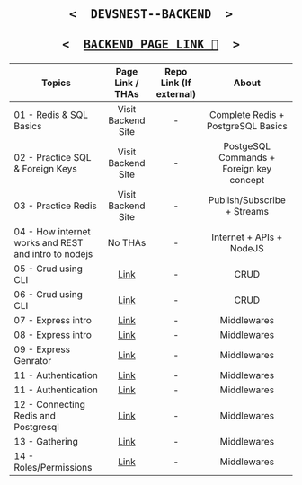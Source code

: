 <p align="center">

   <h2 align="center">
     <pre><samp><&nbsp; DEVSNEST--BACKEND &nbsp;></samp></pre>
   </h2>
</p>

<p align="center">

   <h2 align="center">
     <pre><samp><&nbsp; <a href="https://amoghtech.github.io/Dev-Back/">BACKEND PAGE LINK 📝</a> &nbsp;></samp></pre>
   </h2>
</p>

| Topics                                               |                                            Page Link / THAs                                            | Repo Link (If external) |                  About                   |
| ---------------------------------------------------- | :----------------------------------------------------------------------------------------------------: | :---------------------: | :--------------------------------------: |
| 01 - Redis & SQL Basics                              |                                           Visit Backend Site                                           |            -            |    Complete Redis + PostgreSQL Basics    |
| 02 - Practice SQL & Foreign Keys                     |                                           Visit Backend Site                                           |            -            | PostgeSQL Commands + Foreign key concept |
| 03 - Practice Redis                                  |                                           Visit Backend Site                                           |            -            |       Publish/Subscribe + Streams        |
| 04 - How internet works and REST and intro to nodejs |                                                No THAs                                                 |            -            |         Internet + APIs + NodeJS         |
| 05 - Crud using CLI                                  |                          <a href="https://github.com/Amoghtech/CLI">Link </a>                          |            -            |                   CRUD                   |
| 06 - Crud using CLI                                  |                     <a href="https://github.com/Amoghtech/CLI-PROMISES">Link </a>                      |            -            |                   CRUD                   |
| 07 - Express intro                                   |         <a href="https://github.com/Amoghtech/Dev-Back/blob/master/Day-7/Request.md">Link </a>         |            -            |               Middlewares                |
| 08 - Express intro                                   |         <a href="https://github.com/Amoghtech/Dev-Back/blob/master/Day-8/README.md">Link </a>          |            -            |               Middlewares                |
| 09 - Express Genrator                                |         <a href="https://github.com/Amoghtech/Dev-Back/blob/master/Day-9/Readme.md">Link </a>          |            -            |               Middlewares                |
| 11 - Authentication                                  |         <a href="https://github.com/Amoghtech/Dev-Back/blob/master/Day-11/Readme.md">Link </a>         |            -            |               Middlewares                |
| 11 - Authentication                                  |         <a href="https://github.com/Amoghtech/Dev-Back/blob/master/Day-11/Readme.md">Link </a>         |            -            |               Middlewares                |
| 12 - Connecting Redis and Postgresql                 |         <a href="https://github.com/Amoghtech/Dev-Back/blob/master/Day-11/Readme.md">Link </a>         |            -            |               Middlewares                |
| 13 - Gathering                                       | <a href="https://github.com/Amoghtech/devsnest-sessions/blob/master/Planning-the-project.md">Link </a> |            -            |               Middlewares                |
| 14 - Roles/Permissions                               |         <a href="https://github.com/Amoghtech/devsnest-sessions/tree/master/Day-14">Link </a>          |            -            |               Middlewares                |
